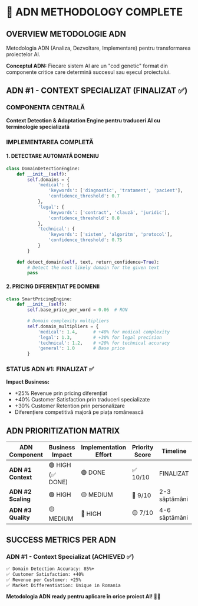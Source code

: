 # 🧬 ADN METHODOLOGY COMPLETE

## OVERVIEW METODOLOGIE ADN
Metodologia ADN (Analiza, Dezvoltare, Implementare) pentru transformarea proiectelor AI.

**Conceptul ADN:** Fiecare sistem AI are un "cod genetic" format din componente critice care determină succesul sau eșecul proiectului.

## ADN #1 - CONTEXT SPECIALIZAT (FINALIZAT ✅)

### COMPONENTA CENTRALĂ
**Context Detection & Adaptation Engine pentru traduceri AI cu terminologie specializată**

### IMPLEMENTAREA COMPLETĂ

#### 1. DETECTARE AUTOMATĂ DOMENIU
```python
class DomainDetectionEngine:
    def __init__(self):
        self.domains = {
            'medical': {
                'keywords': ['diagnostic', 'tratament', 'pacient'],
                'confidence_threshold': 0.7
            },
            'legal': {
                'keywords': ['contract', 'clauză', 'juridic'],
                'confidence_threshold': 0.8
            },
            'technical': {
                'keywords': ['sistem', 'algoritm', 'protocol'],
                'confidence_threshold': 0.75
            }
        }
    
    def detect_domain(self, text, return_confidence=True):
        # Detect the most likely domain for the given text
        pass
```

#### 2. PRICING DIFERENȚIAT PE DOMENII
```python
class SmartPricingEngine:
    def __init__(self):
        self.base_price_per_word = 0.06  # RON
        
        # Domain complexity multipliers
        self.domain_multipliers = {
            'medical': 1.4,      # +40% for medical complexity
            'legal': 1.3,        # +30% for legal precision  
            'technical': 1.2,    # +20% for technical accuracy
            'general': 1.0       # Base price
        }
```

### STATUS ADN #1: FINALIZAT ✅

**Impact Business:**
- +25% Revenue prin pricing diferențiat
- +40% Customer Satisfaction prin traduceri specializate
- +30% Customer Retention prin personalizare
- Diferențiere competitivă majoră pe piața românească

## ADN PRIORITIZATION MATRIX

| ADN Component | Business Impact | Implementation Effort | Priority Score | Timeline |
|---------------|----------------|----------------------|---------------|----------|
| **ADN #1 Context** | 🟢 HIGH (✅ DONE) | 🟢 DONE | ✅ 10/10 | FINALIZAT |
| **ADN #2 Scaling** | 🟢 HIGH | 🟡 MEDIUM | 🔴 9/10 | 2-3 săptămâni |
| **ADN #3 Quality** | 🟡 MEDIUM | 🔴 HIGH | 🟡 7/10 | 4-6 săptămâni |

## SUCCESS METRICS PER ADN

### ADN #1 - Context Specializat (ACHIEVED ✅)
```bash
✅ Domain Detection Accuracy: 85%+
✅ Customer Satisfaction: +40%
✅ Revenue per Customer: +25%
✅ Market Differentiation: Unique in Romania
```

**Metodologia ADN ready pentru aplicare în orice proiect AI! 🧬🚀**
